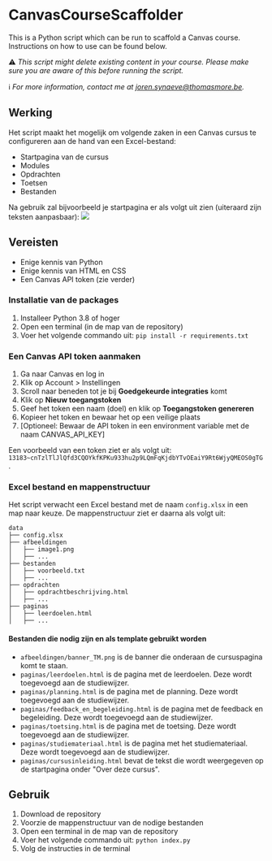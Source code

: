 # CanvasCourseScaffolder
This is a Python script which can be run to scaffold a Canvas course. Instructions on how to use can be found below.

:warning: *This script might delete existing content in your course. Please make sure you are aware of this before running the script.*

:information_source: *For more information, contact me at [joren.synaeve@thomasmore.be](mailto:joren.synaeve@thomasmore.be).*

## Werking
Het script maakt het mogelijk om volgende zaken in een Canvas cursus te configureren aan de hand van een Excel-bestand:
- Startpagina van de cursus
- Modules
- Opdrachten
- Toetsen
- Bestanden

Na gebruik zal bijvoorbeeld je startpagina er als volgt uit zien (uiteraard zijn teksten aanpasbaar):
![](https://i.imgur.com/eRDcyBt.png)

## Vereisten
- Enige kennis van Python
- Enige kennis van HTML en CSS
- Een Canvas API token (zie verder)

### Installatie van de packages
1. Installeer Python 3.8 of hoger
2. Open een terminal (in de map van de repository)
3. Voer het volgende commando uit: `pip install -r requirements.txt`

### Een Canvas API token aanmaken
1. Ga naar Canvas en log in
2. Klik op Account > Instellingen
3. Scroll naar beneden tot je bij **Goedgekeurde integraties** komt
4. Klik op **Nieuw toegangstoken**
5. Geef het token een naam (doel) en klik op **Toegangstoken genereren**
6. Kopieer het token en bewaar het op een veilige plaats
7. &lbrack;Optioneel: Bewaar de API token in een environment variable met de naam CANVAS_API_KEY&rbrack;

Een voorbeeld van een token ziet er als volgt uit: `13183~cnTzlTlJlQfd3CQOYkfKPKu933hu2p9LQmFqKjdbYTvOEaiY9Rt6WjyQMEOS0gTG`.

### Excel bestand en mappenstructuur
Het script verwacht een Excel bestand met de naam `config.xlsx` in een map naar keuze. De mappenstructuur ziet er daarna als volgt uit:

```
data
├── config.xlsx
├── afbeeldingen
│   ├── image1.png
│   ├── ...
├── bestanden
│   ├── voorbeeld.txt
│   ├── ...
├── opdrachten
│   ├── opdrachtbeschrijving.html
│   ├── ...
├── paginas
│   ├── leerdoelen.html
│   ├── ...
```

#### Bestanden die nodig zijn en als template gebruikt worden
- `afbeeldingen/banner_TM.png` is de banner die onderaan de cursuspagina komt te staan.
- `paginas/leerdoelen.html` is de pagina met de leerdoelen. Deze wordt toegevoegd aan de studiewijzer.
- `paginas/planning.html` is de pagina met de planning. Deze wordt toegevoegd aan de studiewijzer.
- `paginas/feedback_en_begeleiding.html` is de pagina met de feedback en begeleiding. Deze wordt toegevoegd aan de studiewijzer.
- `paginas/toetsing.html` is de pagina met de toetsing. Deze wordt toegevoegd aan de studiewijzer.
- `paginas/studiemateriaal.html` is de pagina met het studiemateriaal. Deze wordt toegevoegd aan de studiewijzer.
- `paginas/cursusinleiding.html` bevat de tekst die wordt weergegeven op de startpagina onder "Over deze cursus".


## Gebruik
1. Download de repository
2. Voorzie de mappenstructuur van de nodige bestanden
3. Open een terminal in de map van de repository
4. Voer het volgende commando uit: `python index.py`
5. Volg de instructies in de terminal
